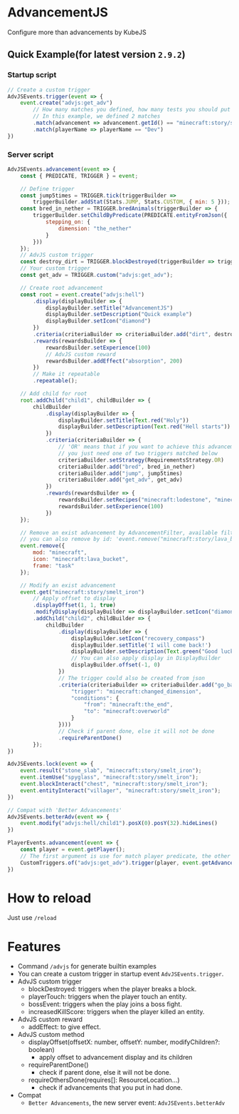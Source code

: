 # AdvancementJS
Configure more than advancements by KubeJS

## Quick Example(for latest version ```2.9.2```)

### Startup script
```js
// Create a custom trigger
AdvJSEvents.trigger(event => {
    event.create("advjs:get_adv")
        // How many matches you defined, how many tests you should put in
        // In this example, we defined 2 matches
        .match(advancement => advancement.getId() == "minecraft:story/smelt_iron")
        .match(playerName => playerName == "Dev")
})
```

### Server script
```js
AdvJSEvents.advancement(event => {
    const { PREDICATE, TRIGGER } = event;

    // Define trigger
    const jump5times = TRIGGER.tick(triggerBuilder =>
        triggerBuilder.addStat(Stats.JUMP, Stats.CUSTOM, { min: 5 }));
    const bred_in_nether = TRIGGER.bredAnimals(triggerBuilder => {
        triggerBuilder.setChildByPredicate(PREDICATE.entityFromJson({
            stepping_on: {
                dimension: "the_nether"
            }
        }))
    });
    // AdvJS custom trigger
    const destroy_dirt = TRIGGER.blockDestroyed(triggerBuilder => triggerBuilder.setBlock("dirt"));
    // Your custom trigger
    const get_adv = TRIGGER.custom("advjs:get_adv");

    // Create root advancement
    const root = event.create("advjs:hell")
        .display(displayBuilder => {
            displayBuilder.setTitle("AdvancementJS")
            displayBuilder.setDescription("Quick example")
            displayBuilder.setIcon("diamond")
        })
        .criteria(criteriaBuilder => criteriaBuilder.add("dirt", destroy_dirt))
        .rewards(rewardsBuilder => {
            rewardsBuilder.setExperience(100)
            // AdvJS custom reward
            rewardsBuilder.addEffect("absorption", 200)
        })
        // Make it repeatable
        .repeatable();

    // Add child for root
    root.addChild("child1", childBuilder => {
        childBuilder
            .display(displayBuilder => {
                displayBuilder.setTitle(Text.red("Holy"))
                displayBuilder.setDescription(Text.red("Hell starts"))
            })
            .criteria(criteriaBuilder => {
                // 'OR' means that if you want to achieve this advancement,
                // you just need one of two triggers matched below
                criteriaBuilder.setStrategy(RequirementsStrategy.OR)
                criteriaBuilder.add("bred", bred_in_nether)
                criteriaBuilder.add("jump", jump5times)
                criteriaBuilder.add("get_adv", get_adv)
            })
            .rewards(rewardsBuilder => {
                rewardsBuilder.setRecipes("minecraft:lodestone", "minecraft:brewing_stand")
                rewardsBuilder.setExperience(100)
            })
    });

    // Remove an exist advancement by AdvancementFilter, available filter was writen in doc.
    // you can also remove by id: 'event.remove("minecraft:story/lava_bucket");'
    event.remove({
        mod: "minecraft",
        icon: "minecraft:lava_bucket",
        frame: "task"
    });

    // Modify an exist advancement
    event.get("minecraft:story/smelt_iron")
        // Apply offset to display
        .displayOffset(1, 1, true)
        .modifyDisplay(displayBuilder => displayBuilder.setIcon("diamond_pickaxe"))
        .addChild("child2", childBuilder => {
            childBuilder
                .display(displayBuilder => {
                    displayBuilder.setIcon("recovery_compass")
                    displayBuilder.setTitle('I will come back!')
                    displayBuilder.setDescription(Text.green("Good luck"))
                    // You can also apply display in DisplayBuilder
                    displayBuilder.offset(-1, 0)
                })
                // The trigger could also be created from json
                .criteria(criteriaBuilder => criteriaBuilder.add("go_back_to_home", TRIGGER.fromJson({
                    "trigger": "minecraft:changed_dimension",
                    "conditions": {
                        "from": "minecraft:the_end",
                        "to": "minecraft:overworld"
                    }
                })))
                // Check if parent done, else it will not be done
                .requireParentDone()
        });
})

AdvJSEvents.lock(event => {
    event.result("stone_slab", "minecraft:story/smelt_iron");
    event.itemUse("spyglass", "minecraft:story/smelt_iron");
    event.blockInteract("chest", "minecraft:story/smelt_iron");
    event.entityInteract("villager", "minecraft:story/smelt_iron");
})

// Compat with 'Better Advancements'
AdvJSEvents.betterAdv(event => {
    event.modify("advjs:hell/child1").posX(0).posY(32).hideLines()
})

PlayerEvents.advancement(event => {
    const player = event.getPlayer();
    // The first argument is use for match player predicate, the other two is the matches you defined
    CustomTriggers.of("advjs:get_adv").trigger(player, event.getAdvancement(), player.username)
})
```

# How to reload
Just use ```/reload```

# Features
- Command ```/advjs``` for generate builtin examples
- You can create a custom trigger in startup event ```AdvJSEvents.trigger```.
- AdvJS custom trigger
  - blockDestroyed: triggers when the player breaks a block.
  - playerTouch: triggers when the player touch an entity.
  - bossEvent: triggers when the play joins a boss fight.
  - increasedKillScore: triggers when the player killed an entity.
- AdvJS custom reward
  - addEffect: to give effect.
- AdvJS custom method
  - displayOffset(offsetX: number, offsetY: number, modifyChildren?: boolean)
    - apply offset to advancement display and its children
  - requireParentDone()
    - check if parent done, else it will not be done.
  - requireOthersDone(requires[]: ResourceLocation...)
    - check if advancements that you put in had done.
- Compat
  - ```Better Advancements```, the new server event: ```AdvJSEvents.betterAdv```
